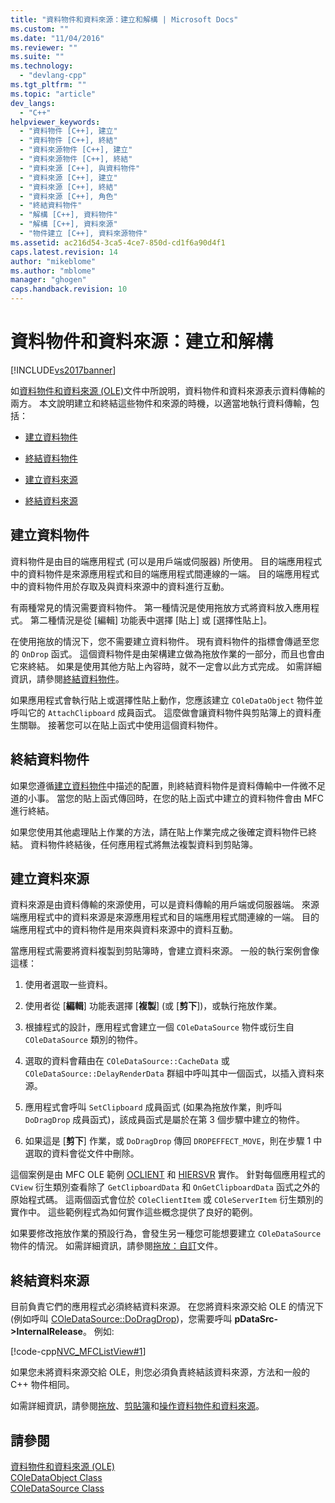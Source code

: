 ```yaml
---
title: "資料物件和資料來源：建立和解構 | Microsoft Docs"
ms.custom: ""
ms.date: "11/04/2016"
ms.reviewer: ""
ms.suite: ""
ms.technology: 
  - "devlang-cpp"
ms.tgt_pltfrm: ""
ms.topic: "article"
dev_langs: 
  - "C++"
helpviewer_keywords: 
  - "資料物件 [C++], 建立"
  - "資料物件 [C++], 終結"
  - "資料來源物件 [C++], 建立"
  - "資料來源物件 [C++], 終結"
  - "資料來源 [C++], 與資料物件"
  - "資料來源 [C++], 建立"
  - "資料來源 [C++], 終結"
  - "資料來源 [C++], 角色"
  - "終結資料物件"
  - "解構 [C++], 資料物件"
  - "解構 [C++], 資料來源"
  - "物件建立 [C++], 資料來源物件"
ms.assetid: ac216d54-3ca5-4ce7-850d-cd1f6a90d4f1
caps.latest.revision: 14
author: "mikeblome"
ms.author: "mblome"
manager: "ghogen"
caps.handback.revision: 10
---
```

# 資料物件和資料來源：建立和解構
[!INCLUDE[vs2017banner](../assembler/inline/includes/vs2017banner.md)]

如[資料物件和資料來源 \(OLE\)](../mfc/data-objects-and-data-sources-ole.md)文件中所說明，資料物件和資料來源表示資料傳輸的兩方。  本文說明建立和終結這些物件和來源的時機，以適當地執行資料傳輸，包括：  
  
-   [建立資料物件](#_core_creating_data_objects)  
  
-   [終結資料物件](#_core_destroying_data_objects)  
  
-   [建立資料來源](#_core_creating_data_sources)  
  
-   [終結資料來源](#_core_destroying_data_sources)  
  
##  <a name="_core_creating_data_objects"></a> 建立資料物件  
 資料物件是由目的端應用程式 \(可以是用戶端或伺服器\) 所使用。  目的端應用程式中的資料物件是來源應用程式和目的端應用程式間連線的一端。  目的端應用程式中的資料物件用於存取及與資料來源中的資料進行互動。  
  
 有兩種常見的情況需要資料物件。  第一種情況是使用拖放方式將資料放入應用程式。  第二種情況是從 \[編輯\] 功能表中選擇 \[貼上\] 或 \[選擇性貼上\]。  
  
 在使用拖放的情況下，您不需要建立資料物件。  現有資料物件的指標會傳遞至您的 `OnDrop` 函式。  這個資料物件是由架構建立做為拖放作業的一部分，而且也會由它來終結。  如果是使用其他方貼上內容時，就不一定會以此方式完成。  如需詳細資訊，請參閱[終結資料物件](#_core_destroying_data_objects)。  
  
 如果應用程式會執行貼上或選擇性貼上動作，您應該建立 `COleDataObject` 物件並呼叫它的 `AttachClipboard` 成員函式。  這麼做會讓資料物件與剪貼簿上的資料產生關聯。  接著您可以在貼上函式中使用這個資料物件。  
  
##  <a name="_core_destroying_data_objects"></a> 終結資料物件  
 如果您遵循[建立資料物件](#_core_creating_data_objects)中描述的配置，則終結資料物件是資料傳輸中一件微不足道的小事。  當您的貼上函式傳回時，在您的貼上函式中建立的資料物件會由 MFC 進行終結。  
  
 如果您使用其他處理貼上作業的方法，請在貼上作業完成之後確定資料物件已終結。  資料物件終結後，任何應用程式將無法複製資料到剪貼簿。  
  
##  <a name="_core_creating_data_sources"></a> 建立資料來源  
 資料來源是由資料傳輸的來源使用，可以是資料傳輸的用戶端或伺服器端。  來源端應用程式中的資料來源是來源應用程式和目的端應用程式間連線的一端。  目的端應用程式中的資料物件是用來與資料來源中的資料互動。  
  
 當應用程式需要將資料複製到剪貼簿時，會建立資料來源。  一般的執行案例會像這樣：  
  
1.  使用者選取一些資料。  
  
2.  使用者從 \[**編輯**\] 功能表選擇 \[**複製**\] \(或 \[**剪下**\]\)，或執行拖放作業。  
  
3.  根據程式的設計，應用程式會建立一個 `COleDataSource` 物件或衍生自 `COleDataSource` 類別的物件。  
  
4.  選取的資料會藉由在 `COleDataSource::CacheData` 或 `COleDataSource::DelayRenderData` 群組中呼叫其中一個函式，以插入資料來源。  
  
5.  應用程式會呼叫 `SetClipboard` 成員函式 \(如果為拖放作業，則呼叫 `DoDragDrop` 成員函式\)，該成員函式是屬於在第 3 個步驟中建立的物件。  
  
6.  如果這是 \[**剪下**\] 作業，或 `DoDragDrop` 傳回 `DROPEFFECT_MOVE`，則在步驟 1 中選取的資料會從文件中刪除。  
  
 這個案例是由 MFC OLE 範例 [OCLIENT](../top/visual-cpp-samples.md) 和 [HIERSVR](../top/visual-cpp-samples.md) 實作。  針對每個應用程式的 `CView` 衍生類別查看除了 `GetClipboardData` 和 `OnGetClipboardData` 函式之外的原始程式碼。  這兩個函式會位於 `COleClientItem` 或 `COleServerItem` 衍生類別的實作中。  這些範例程式為如何實作這些概念提供了良好的範例。  
  
 如果要修改拖放作業的預設行為，會發生另一種您可能想要建立 `COleDataSource` 物件的情況。  如需詳細資訊，請參閱[拖放：自訂](../mfc/drag-and-drop-customizing.md)文件。  
  
##  <a name="_core_destroying_data_sources"></a> 終結資料來源  
 目前負責它們的應用程式必須終結資料來源。  在您將資料來源交給 OLE 的情況下 \(例如呼叫 [COleDataSource::DoDragDrop](../Topic/COleDataSource::DoDragDrop.md)\)，您需要呼叫 **pDataSrc\-\>InternalRelease**。  例如:  
  
 [!code-cpp[NVC_MFCListView#1](../mfc/codesnippet/CPP/data-objects-and-data-sources-creation-and-destruction_1.cpp)]  
  
 如果您未將資料來源交給 OLE，則您必須負責終結該資料來源，方法和一般的 C\+\+ 物件相同。  
  
 如需詳細資訊，請參閱[拖放](../mfc/drag-and-drop-ole.md)、[剪貼簿](../mfc/clipboard.md)和[操作資料物件和資料來源](../mfc/data-objects-and-data-sources-manipulation.md)。  
  
## 請參閱  
 [資料物件和資料來源 \(OLE\)](../mfc/data-objects-and-data-sources-ole.md)   
 [COleDataObject Class](../mfc/reference/coledataobject-class.md)   
 [COleDataSource Class](../mfc/reference/coledatasource-class.md)